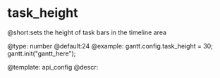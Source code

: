 task_height
=============
@short:sets the height of task bars in the timeline area
	

@type: number
@default:24
@example:
gantt.config.task_height = 30;
gantt.init("gantt_here");

@template:	api_config
@descr:


